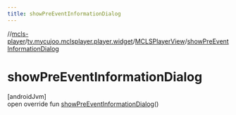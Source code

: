 ```yaml
---
title: showPreEventInformationDialog
---
```

//[mcls-player](../../../index.html)/[tv.mycujoo.mclsplayer.player.widget](../index.html)/[MCLSPlayerView](index.html)/[showPreEventInformationDialog](show-pre-event-information-dialog.html)



# showPreEventInformationDialog



[androidJvm]\
open override fun [showPreEventInformationDialog](show-pre-event-information-dialog.html)()




